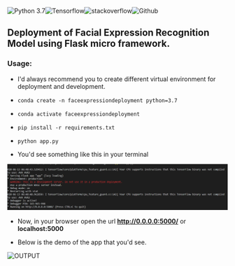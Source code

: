 ![Python 3.7](https://img.shields.io/badge/Python-3.7-brightgreen.svg)![Tensorflow](https://aleen42.github.io/badges/src/tensorflow.svg)![stackoverflow](https://aleen42.github.io/badges/src/stackoverflow.svg)![Github](https://aleen42.github.io/badges/src/github.svg)

## Deployment of Facial Expression Recognition Model using Flask micro framework.

### Usage:
- I'd always recommend you to create different virtual environment for deployment and development. 

- `conda create -n faceexpressiondeployment python=3.7`

- `conda activate faceexpressiondeployment`

- `pip install -r requirements.txt`

- `python app.py`

- You'd see something like this in your terminal 

![Terminal](https://github.com/mangipudiprashanth7/Facial-Expression-Recognition-using-Deep-Learning/blob/deployment/terminal.png)
- Now, in your browser open the url **http://0.0.0.0:5000/** or **localhost:5000**

- Below is the demo of the app that you'd see.

![OUTPUT](https://github.com/mangipudiprashanth7/Facial-Expression-Recognition-using-Deep-Learning/blob/deployment/webapp-demo.gif)